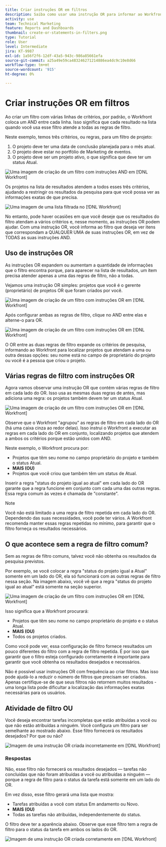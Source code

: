 ```yaml
---
title: Criar instruções OR em filtros
description: Saiba como usar uma instrução OR para informar ao Workfront que você deseja ver isso OU aquilo em seu relatório.
activity: use
team: Technical Marketing
feature: Reports and Dashboards
thumbnail: create-or-statements-in-filters.png
type: Tutorial
role: User
level: Intermediate
jira: KT-9987
exl-id: 1a56f2f6-12df-43a5-943c-986a85661efa
source-git-commit: a25a49e59ca483246271214886ea4dc9c10e8d66
workflow-type: tm+mt
source-wordcount: '915'
ht-degree: 0%

---
```


# Criar instruções OR em filtros

Ao criar um filtro com várias linhas de critérios, por padrão, o Workfront coloca um AND entre cada linha. Isso significa que cada resultado na lista quando você usa esse filtro atende a todas as regras de filtro.

Neste exemplo, temos três critérios, ou regras, para um filtro de projeto:

1. O projeto deve ter uma data de conclusão planejada para o mês atual.
1. O projeto deve estar no portfólio de Marketing de eventos.
1. O projeto deve ser um projeto ativo, o que significa que deve ter um status Atual.

![Uma imagem de criação de um filtro com instruções AND em [!DNL Workfront]](assets/or-statement-1.png)

Os projetos na lista de resultados atendem a todos esses três critérios, ajudando a restringir os resultados da pesquisa para que você possa ver as informações exatas de que precisa.

![Uma imagem de uma lista filtrada no [!DNL Workfront]](assets/or-statement-2.png)

No entanto, pode haver ocasiões em que você deseje que os resultados do filtro atendam a vários critérios e, nesse momento, as instruções OR podem ajudar. Com uma instrução OR, você informa ao filtro que deseja ver itens que correspondam a QUALQUER UMA de suas instruções OR, em vez de TODAS as suas instruções AND.

## Uso de instruções OR

As instruções OR expandem ou aumentam a quantidade de informações que o filtro encontra porque, para aparecer na lista de resultados, um item precisa atender apenas a uma das regras de filtro, não a todas.

Vejamos uma instrução OR simples: projetos que você é o gerente (proprietário) de projetos OR que foram criados por você.

![Uma imagem de criação de um filtro com instruções OR em [!DNL Workfront]](assets/or-statement-3.png)

Após configurar ambas as regras de filtro, clique no AND entre elas e alterne-o para OR.

![Uma imagem de criação de um filtro com instruções OR em [!DNL Workfront]](assets/or-statement-4.png)

O OR entre as duas regras de filtro expande os critérios de pesquisa, informando ao Workfront para localizar projetos que atendam a uma ou outra dessas opções: seu nome está no campo de proprietário do projeto ou você é a pessoa que criou o projeto.

## Várias regras de filtro com instruções OR

Agora vamos observar uma instrução OR que contém várias regras de filtro em cada lado do OR. Isso usa as mesmas duas regras de antes, mas adiciona uma regra: os projetos também devem ter um status Atual.

![Uma imagem de criação de um filtro com instruções OR em [!DNL Workfront]](assets/or-statement-5.png)

Observe que o Workfront &quot;agrupou&quot; as regras de filtro em cada lado do OR (há uma caixa cinza ao redor delas). Isso instrui o Workfront a executar as regras em cada lado do OR em conjunto, localizando projetos que atendem a ambos os critérios porque estão unidos com AND.

Neste exemplo, o Workfront procura por:

* Projetos que têm seu nome no campo proprietário do projeto e também o status Atual.
* **MAIS (OU)**
* Projetos que você criou que também têm um status de Atual.

Inserir a regra &quot;status do projeto igual ao atual&quot; em cada lado do OR garante que a regra funcione em conjunto com cada uma das outras regras. Essa regra comum às vezes é chamada de &quot;constante&quot;.

>[!NOTE]
>
>Você não está limitado a uma regra de filtro repetida em cada lado do OR. Dependendo das suas necessidades, você pode ter vários. A Workfront recomenda manter essas regras repetidas no mínimo, para garantir que o filtro forneça os resultados necessários.

## O que acontece sem a regra de filtro comum?

Sem as regras de filtro comuns, talvez você não obtenha os resultados da pesquisa previstos.

Por exemplo, se você colocar a regra &quot;status do projeto igual a Atual&quot; somente em um lado do OR, ela só funcionará com as outras regras de filtro nessa seção. Na imagem abaixo, você vê que a regra &quot;status do projeto igual ao atual&quot; está somente na seção superior.

![Uma imagem de criação de um filtro com instruções OR em [!DNL Workfront]](assets/or-statement-6.png)

Isso significa que a Workfront procurará:

* Projetos que têm seu nome no campo proprietário do projeto e o status Atual.
* **MAIS (OU)**
* Todos os projetos criados.

Como você pode ver, essa configuração de filtro fornece resultados um pouco diferentes do filtro com a regra de filtro repetida. É por isso que garantir que o filtro esteja configurado corretamente é importante para garantir que você obtenha os resultados desejados e necessários.

Não é possível usar instruções OR com frequência ao criar filtros. Mas isso pode ajudá-lo a reduzir o número de filtros que precisam ser criados. Apenas certifique-se de que seus filtros não retornem muitos resultados - uma longa lista pode dificultar a localização das informações exatas necessárias para os usuários.

## Atividade de filtro OU

Você deseja encontrar tarefas incompletas que estão atribuídas a você ou que não estão atribuídas a ninguém. Você configura um filtro para ser semelhante ao mostrado abaixo. Esse filtro fornecerá os resultados desejados? Por que ou não?

![Imagem de uma instrução OR criada incorretamente em [!DNL Workfront]](assets/or-statement-your-turn-1.png)

### Respostas

Não, esse filtro não fornecerá os resultados desejados — tarefas não concluídas que não foram atribuídas a você ou atribuídas a ninguém — porque a regra de filtro para o status da tarefa está somente em um lado do OR.

Em vez disso, esse filtro gerará uma lista que mostra:

* Tarefas atribuídas a você com status Em andamento ou Novo.
* **MAIS (OU)**
* Todas as tarefas não atribuídas, independentemente do status.

O filtro deve ter a aparência abaixo. Observe que esse filtro tem a regra de filtro para o status da tarefa em ambos os lados do OR.

![Imagem de uma instrução OR criada corretamente em [!DNL Workfront]](assets/or-statement-your-turn-2.png)
